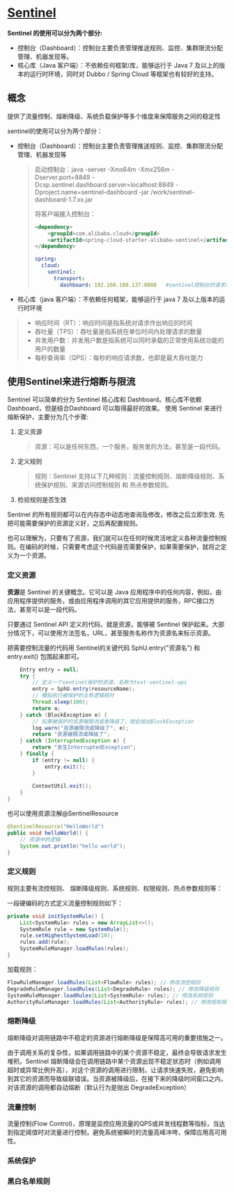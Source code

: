 # [Sentinel](https://www.cnblogs.com/crazymakercircle/p/14285001.html)

**Sentinel 的使用可以分为两个部分:**

- 控制台（Dashboard）：控制台主要负责管理推送规则、监控、集群限流分配管理、机器发现等。
- 核心库（Java 客户端）：不依赖任何框架/库，能够运行于 Java 7 及以上的版本的运行时环境，同时对 Dubbo / Spring Cloud 等框架也有较好的支持。

## 概念

提供了流量控制、熔断降级、系统负载保护等多个维度来保障服务之间的稳定性

sentinel的使用可以分为两个部分：

- 控制台（Dashboard）：控制台主要负责管理推送规则、监控、集群限流分配管理、机器发现等

  > 启动控制台：java  -server -Xms64m -Xmx256m  -Dserver.port=8849 -Dcsp.sentinel.dashboard.server=localhost:8849 -Dproject.name=sentinel-dashboard -jar /work/sentinel-dashboard-1.7.xx.jar
  >
  > 将客户端接入控制台：
  >
  > ```xml
  > <dependency>
  >     <groupId>com.alibaba.cloud</groupId>
  >     <artifactId>spring-cloud-starter-alibaba-sentinel</artifactId>
  > </dependency>
  > ```
  >
  > ```yaml
  > spring:
  >   cloud:
  >     sentinel:
  >       transport:
  >         dashboard: 192.168.180.137:8888   #sentinel控制台的请求地址
  > 
  > ```
  >
  > 

- 核心库（java 客户端）：不依赖任何框架，能够运行于 java 7 及以上版本的运行时环境

> - 响应时间（RT）：响应时间是指系统对请求作出响应的时间
> - 吞吐量（TPS）：吞吐量是指系统在单位时间内处理请求的数量
> - 并发用户数：并发用户数是指系统可以同时承载的正常使用系统功能的用户的数量
> - 每秒查询率（QPS）：每秒的响应请求数，也即是最大吞吐能力

##  使用Sentinel来进行熔断与限流

Sentinel 可以简单的分为 Sentinel 核心库和 Dashboard。核心库不依赖 Dashboard，但是结合Dashboard 可以取得最好的效果。
使用 Sentinel 来进行熔断保护，主要分为几个步骤:

1. 定义资源

   > 资源：可以是任何东西，一个服务，服务里的方法，甚至是一段代码。

2. 定义规则

   > 规则：Sentinel 支持以下几种规则：流量控制规则、熔断降级规则、系统保护规则、来源访问控制规则
   > 和 热点参数规则。

3. 检验规则是否生效

Sentinel 的所有规则都可以在内存态中动态地查询及修改，修改之后立即生效. 先把可能需要保护的资源定义好，之后再配置规则。

也可以理解为，只要有了资源，我们就可以在任何时候灵活地定义各种流量控制规则。在编码的时候，只需要考虑这个代码是否需要保护，如果需要保护，就将之定义为一个资源。

### 定义资源

**资源**是 Sentinel 的关键概念。它可以是 Java 应用程序中的任何内容，例如，由应用程序提供的服务，或由应用程序调用的其它应用提供的服务，RPC接口方法，甚至可以是一段代码。

只要通过 Sentinel API 定义的代码，就是资源，能够被 Sentinel 保护起来。大部分情况下，可以使用方法签名，URL，甚至服务名称作为资源名来标示资源。

把需要控制流量的代码用 Sentinel的关键代码 SphU.entry("资源名") 和 entry.exit() 包围起来即可。

```java
    Entry entry = null;
    try {
        // 定义一个sentinel保护的资源，名称为test-sentinel-api
        entry = SphU.entry(resourceName);
        // 模拟执行被保护的业务逻辑耗时
        Thread.sleep(100);
        return a;
    } catch (BlockException e) {
        // 如果被保护的资源被限流或者降级了，就会抛出BlockException
        log.warn("资源被限流或降级了", e);
        return "资源被限流或降级了";
    } catch (InterruptedException e) {
        return "发生InterruptedException";
    } finally {
        if (entry != null) {
            entry.exit();
        }
 
        ContextUtil.exit();
    }
}

```

也可以使用资源注解@SentinelResource

```java
@SentinelResource("HelloWorld")
public void helloWorld() {
    // 资源中的逻辑
    System.out.println("hello world");
}

```

### 定义规则

规则主要有流控规则、 熔断降级规则、系统规则、权限规则、热点参数规则等：

一段硬编码的方式定义流量控制规则如下：

```java
private void initSystemRule() {
    List<SystemRule> rules = new ArrayList<>();
    SystemRule rule = new SystemRule();
    rule.setHighestSystemLoad(10);
    rules.add(rule);
    SystemRuleManager.loadRules(rules);
}
```

加载规则：

```java
FlowRuleManager.loadRules(List<FlowRule> rules); // 修改流控规则
DegradeRuleManager.loadRules(List<DegradeRule> rules); // 修改降级规则
SystemRuleManager.loadRules(List<SystemRule> rules); // 修改系统规则
AuthorityRuleManager.loadRules(List<AuthorityRule> rules); // 修改授权规则
```

### 熔断降级

熔断降级对调用链路中不稳定的资源进行熔断降级是保障高可用的重要措施之一。

由于调用关系的复杂性，如果调用链路中的某个资源不稳定，最终会导致请求发生堆积。Sentinel 熔断降级会在调用链路中某个资源出现不稳定状态时（例如调用超时或异常比例升高），对这个资源的调用进行限制，让请求快速失败，避免影响到其它的资源而导致级联错误。当资源被降级后，在接下来的降级时间窗口之内，对该资源的调用都自动熔断（默认行为是抛出 DegradeException）

### 流量控制

流量控制(Flow Control)，原理是监控应用流量的QPS或并发线程数等指标，当达到指定阈值时对流量进行控制，避免系统被瞬时的流量高峰冲垮，保障应用高可用性。

### 系统保护

### 黑白名单规则



